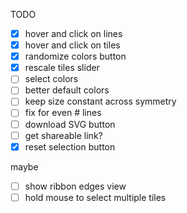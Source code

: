 TODO

- [x] hover and click on lines
- [x] hover and click on tiles
- [x] randomize colors button
- [x] rescale tiles slider
- [ ] select colors
- [ ] better default colors
- [ ] keep size constant across symmetry
- [ ] fix for even # lines
- [ ] download SVG button
- [ ] get shareable link?
- [x] reset selection button

maybe
- [ ] show ribbon edges view
- [ ] hold mouse to select multiple tiles
